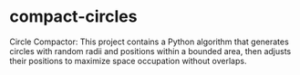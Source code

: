 # compact-circles
Circle Compactor: This project contains a Python algorithm that generates circles with random radii and positions within a bounded area, then adjusts their positions to maximize space occupation without overlaps.

